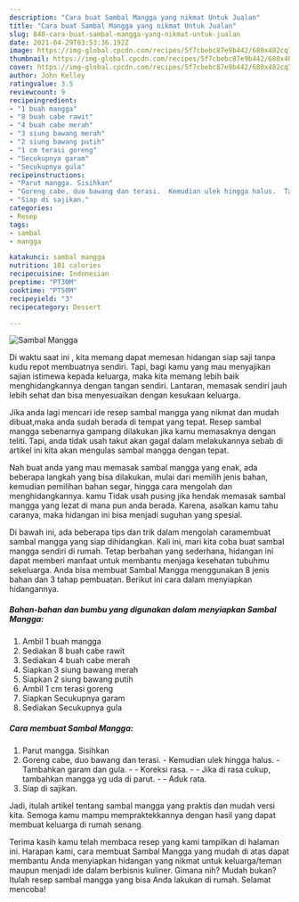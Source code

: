 ```yaml
---
description: "Cara buat Sambal Mangga yang nikmat Untuk Jualan"
title: "Cara buat Sambal Mangga yang nikmat Untuk Jualan"
slug: 840-cara-buat-sambal-mangga-yang-nikmat-untuk-jualan
date: 2021-04-29T03:53:36.192Z
image: https://img-global.cpcdn.com/recipes/5f7cbebc87e9b442/680x482cq70/sambal-mangga-foto-resep-utama.jpg
thumbnail: https://img-global.cpcdn.com/recipes/5f7cbebc87e9b442/680x482cq70/sambal-mangga-foto-resep-utama.jpg
cover: https://img-global.cpcdn.com/recipes/5f7cbebc87e9b442/680x482cq70/sambal-mangga-foto-resep-utama.jpg
author: John Kelley
ratingvalue: 3.5
reviewcount: 9
recipeingredient:
- "1 buah mangga"
- "8 buah cabe rawit"
- "4 buah cabe merah"
- "3 siung bawang merah"
- "2 siung bawang putih"
- "1 cm terasi goreng"
- "Secukupnya garam"
- "Secukupnya gula"
recipeinstructions:
- "Parut mangga. Sisihkan"
- "Goreng cabe, duo bawang dan terasi.  Kemudian ulek hingga halus.  Tambahkan garam dan gula.   Koreksi rasa.   Jika di rasa cukup, tambahkan mangga yg uda di parut.  Aduk rata."
- "Siap di sajikan."
categories:
- Resep
tags:
- sambal
- mangga

katakunci: sambal mangga 
nutrition: 101 calories
recipecuisine: Indonesian
preptime: "PT30M"
cooktime: "PT50M"
recipeyield: "3"
recipecategory: Dessert

---
```



![Sambal Mangga](https://img-global.cpcdn.com/recipes/5f7cbebc87e9b442/680x482cq70/sambal-mangga-foto-resep-utama.jpg)

Di waktu  saat ini , kita memang dapat memesan hidangan siap saji tanpa kudu repot membuatnya sendiri. Tapi, bagi kamu yang mau menyajikan sajian istimewa kepada keluarga, maka kita memang lebih baik menghidangkannya dengan tangan sendiri. Lantaran, memasak sendiri jauh lebih sehat dan bisa menyesuaikan dengan kesukaan keluarga.

Jika anda lagi mencari ide resep sambal mangga yang nikmat dan mudah dibuat,maka anda sudah berada di tempat yang tepat. Resep sambal mangga  sebenarnya gampang dilakukan jika kamu memasaknya dengan teliti. Tapi, anda tidak usah takut akan gagal dalam melakukannya 
sebab di artikel ini kita akan mengulas sambal mangga dengan tepat.  



Nah buat anda yang mau memasak sambal mangga yang enak, ada beberapa langkah yang bisa dilakukan, mulai dari memilih jenis bahan, kemudian pemilihan bahan segar, hingga cara mengolah dan menghidangkannya. kamu Tidak usah pusing jika hendak memasak sambal mangga yang lezat di mana pun anda berada. Karena, asalkan kamu  tahu caranya, maka hidangan ini bisa menjadi suguhan yang spesial.

Di bawah ini, ada beberapa tips dan trik dalam mengolah caramembuat sambal mangga yang siap dihidangkan. Kali ini, mari kita coba buat sambal mangga sendiri di rumah. Tetap berbahan yang sederhana, hidangan ini dapat memberi manfaat untuk membantu menjaga kesehatan tubuhmu sekeluarga. Anda bisa membuat Sambal Mangga menggunakan 8 jenis bahan dan 3 tahap pembuatan. Berikut ini cara dalam menyiapkan hidangannya.

<!--inarticleads1-->

##### Bahan-bahan dan bumbu yang digunakan dalam menyiapkan Sambal Mangga:

1. Ambil 1 buah mangga
1. Sediakan 8 buah cabe rawit
1. Sediakan 4 buah cabe merah
1. Siapkan 3 siung bawang merah
1. Siapkan 2 siung bawang putih
1. Ambil 1 cm terasi goreng
1. Siapkan Secukupnya garam
1. Sediakan Secukupnya gula




<!--inarticleads2-->

##### Cara membuat Sambal Mangga:

1. Parut mangga. Sisihkan
1. Goreng cabe, duo bawang dan terasi.  - Kemudian ulek hingga halus.  - Tambahkan garam dan gula.  -  - Koreksi rasa.  -  - Jika di rasa cukup, tambahkan mangga yg uda di parut. -  - Aduk rata.
1. Siap di sajikan.




Jadi, itulah artikel tentang  sambal mangga  yang praktis dan mudah versi kita. Semoga kamu mampu mempraktekkannya dengan hasil yang dapat membuat keluarga di rumah senang. 

Terima kasih kamu telah membaca resep yang kami tampilkan di halaman ini. Harapan kami, cara membuat  Sambal Mangga yang mudah di atas dapat membantu Anda menyiapkan hidangan yang nikmat untuk keluarga/teman maupun menjadi ide dalam berbisnis kuliner. Gimana nih? Mudah bukan? Itulah resep sambal mangga yang bisa Anda lakukan di rumah. Selamat mencoba!


